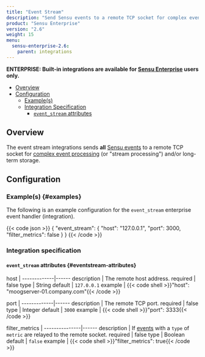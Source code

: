 ```yaml
---
title: "Event Stream"
description: "Send Sensu events to a remote TCP socket for complex event processing and/or long-term storage."
product: "Sensu Enterprise"
version: "2.6"
weight: 15
menu:
  sensu-enterprise-2.6:
    parent: integrations
---
```

**ENTERPRISE: Built-in integrations are available for [Sensu Enterprise][1]
users only.**

- [Overview](#overview)
- [Configuration](#configuration)
  - [Example(s)](#examples)
  - [Integration Specification](#integration-specification)
    - [`event_stream` attributes](#eventstream-attributes)

## Overview

The event stream integrations sends **all** [Sensu events][2] to a remote TCP
socket for [complex event processing][3] (or "stream processing") and/or
long-term storage.

## Configuration

### Example(s) {#examples}

The following is an example configuration for the `event_stream` enterprise
event handler (integration).

{{< code json >}}
{
  "event_stream": {
    "host": "127.0.0.1",
    "port": 3000,
    "filter_metrics": false
  }
}
{{< /code >}}


### Integration specification

#### `event_stream` attributes {#eventstream-attributes}

host         | 
-------------|------
description  | The remote host address.
required     | false
type         | String
default      | `127.0.0.1`
example      | {{< code shell >}}"host": "moogserver-01.company.com"{{< /code >}}

port         | 
-------------|------
description  | The remote TCP port.
required     | false
type         | Integer
default      | `3000`
example      | {{< code shell >}}"port": 3333{{< /code >}}

filter_metrics | 
---------------|------
description    | If [events][2] with a `type` of `metric` are relayed to the remote socket.
required       | false
type           | Boolean
default        | `false`
example        | {{< code shell >}}"filter_metrics": true{{< /code >}}



[1]:  /sensu-enterprise
[2]:  /sensu-core/1.0/reference/events
[3]:  https://en.wikipedia.org/wiki/Complex_event_processing
